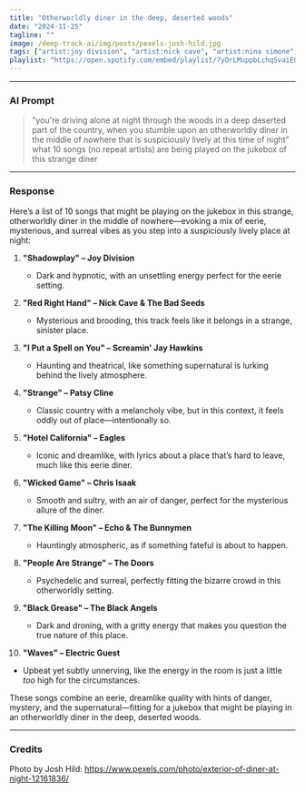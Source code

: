 ```yaml
---
title: "Otherworldly diner in the deep, deserted woods"
date: "2024-11-25"
tagline: ""
image: /deep-track-ai/img/posts/pexels-josh-hild.jpg
tags: ["artist:joy division", "artist:nick cave", "artist:nina simone","artist:patsy cline","artist:chris isaak","artist:echo & the bunnymen", "artist:the doors", "artist:the black angels", "artist:electric guest"]
playlist: "https://open.spotify.com/embed/playlist/7yOrLMuppbLchqSvaiEOSm?utm_source=generator"
---
```


---- 

### AI Prompt

> "you're driving alone at night through the woods in a deep deserted part of the country, when you stumble upon an otherworldly diner in the middle of nowhere that is suspiciously lively at this time of night" what 10 songs (no repeat artists) are being played on the jukebox of this strange diner

--- 

### Response

Here’s a list of 10 songs that might be playing on the jukebox in this strange, otherworldly diner in the middle of nowhere—evoking a mix of eerie, mysterious, and surreal vibes as you step into a suspiciously lively place at night:

1. **"Shadowplay" – Joy Division**  
   - Dark and hypnotic, with an unsettling energy perfect for the eerie setting.

2. **"Red Right Hand" – Nick Cave & The Bad Seeds**  
   - Mysterious and brooding, this track feels like it belongs in a strange, sinister place.

3. **"I Put a Spell on You" – Screamin' Jay Hawkins**  
   - Haunting and theatrical, like something supernatural is lurking behind the lively atmosphere.

4. **"Strange" – Patsy Cline**  
   - Classic country with a melancholy vibe, but in this context, it feels oddly out of place—intentionally so.

5. **"Hotel California" – Eagles**  
   - Iconic and dreamlike, with lyrics about a place that’s hard to leave, much like this eerie diner.

6. **"Wicked Game" – Chris Isaak**  
   - Smooth and sultry, with an air of danger, perfect for the mysterious allure of the diner.

7. **"The Killing Moon" – Echo & The Bunnymen**  
   - Hauntingly atmospheric, as if something fateful is about to happen.

8. **"People Are Strange" – The Doors**  
   - Psychedelic and surreal, perfectly fitting the bizarre crowd in this otherworldly setting.

9. **"Black Grease" – The Black Angels**  
   - Dark and droning, with a gritty energy that makes you question the true nature of this place.

10. **"Waves" – Electric Guest**  
   - Upbeat yet subtly unnerving, like the energy in the room is just a little *too* high for the circumstances.

These songs combine an eerie, dreamlike quality with hints of danger, mystery, and the supernatural—fitting for a jukebox that might be playing in an otherworldly diner in the deep, deserted woods.

---

### Credits

Photo by Josh Hild: https://www.pexels.com/photo/exterior-of-diner-at-night-12161836/
